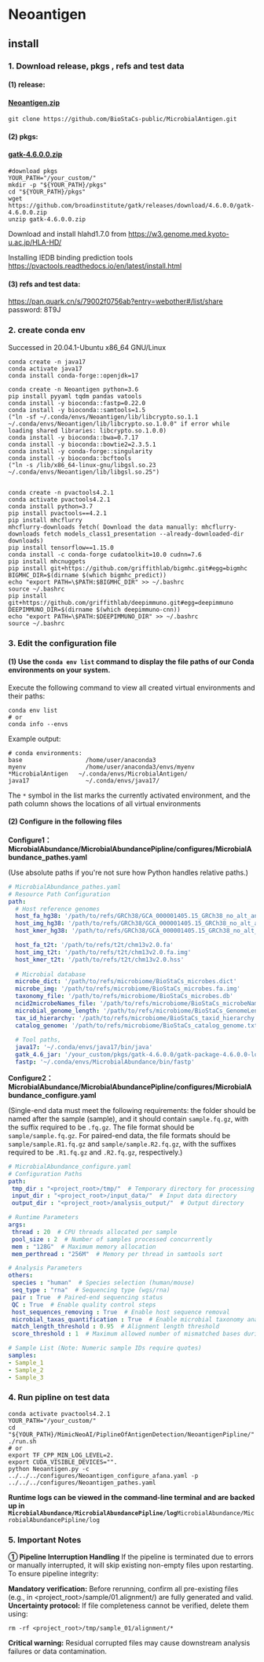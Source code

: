 # Neoantigen
## install 

### **1. Download release**, pkgs , refs and test data

#### (1) release:

####  [Neoantigen.zip]()

```shell
git clone https://github.com/BioStaCs-public/MicrobialAntigen.git
```

#### (2) pkgs:

####   [gatk-4.6.0.0.zip](https://github.com/broadinstitute/gatk/releases/download/4.6.0.0/gatk-4.6.0.0.zip)

```shell
#download pkgs
YOUR_PATH="/your_custom/"
mkdir -p "${YOUR_PATH}/pkgs"
cd "${YOUR_PATH}/pkgs"
wget https://github.com/broadinstitute/gatk/releases/download/4.6.0.0/gatk-4.6.0.0.zip
unzip gatk-4.6.0.0.zip
```
Download and install hlahd1.7.0 from https://w3.genome.med.kyoto-u.ac.jp/HLA-HD/

Installing IEDB binding prediction tools
https://pvactools.readthedocs.io/en/latest/install.html

#### (3) refs and test data: 

https://pan.quark.cn/s/79002f0756ab?entry=webother#/list/share   password: 8T9J

### 2. create conda env

Successed in 20.04.1-Ubuntu x86_64 GNU/Linux
```shell
conda create -n java17
conda activate java17
conda install conda-forge::openjdk=17

conda create -n Neoantigen python=3.6
pip install pyyaml tqdm pandas vatools
conda install -y bioconda::fastp=0.22.0
conda install -y bioconda::samtools=1.5
("ln -sf ~/.conda/envs/Neoantigen/lib/libcrypto.so.1.1 ~/.conda/envs/Neoantigen/lib/libcrypto.so.1.0.0" if error while loading shared libraries: libcrypto.so.1.0.0)
conda install -y bioconda::bwa=0.7.17
conda install -y bioconda::bowtie2=2.3.5.1
conda install -y conda-forge::singularity
conda install -y bioconda::bcftools
("ln -s /lib/x86_64-linux-gnu/libgsl.so.23 ~/.conda/envs/Neoantigen/lib/libgsl.so.25")


conda create -n pvactools4.2.1
conda activate pvactools4.2.1
conda install python=3.7
pip install pvactools==4.2.1
pip install mhcflurry
mhcflurry-downloads fetch( Download the data manually: mhcflurry-downloads fetch models_class1_presentation --already-downloaded-dir downloads)
pip install tensorflow==1.15.0
conda install -c conda-forge cudatoolkit=10.0 cudnn=7.6
pip install mhcnuggets
pip install git+https://github.com/griffithlab/bigmhc.git#egg=bigmhc
BIGMHC_DIR=$(dirname $(which bigmhc_predict))
echo "export PATH=\$PATH:$BIGMHC_DIR" >> ~/.bashrc
source ~/.bashrc
pip install git+https://github.com/griffithlab/deepimmuno.git#egg=deepimmuno
DEEPIMMUNO_DIR=$(dirname $(which deepimmuno-cnn))
echo "export PATH=\$PATH:$DEEPIMMUNO_DIR" >> ~/.bashrc
source ~/.bashrc
```

### 3. ‌**Edit the configuration file**

#### (1)  ‌‌**Use the `conda env list` command**‌ to display the file paths of our Conda environments on your system.

Execute the following command to view all created virtual environments and their paths:

```shell
conda env list
# or
conda info --envs
```

Example output:

```shell
# conda environments:
base                  /home/user/anaconda3
myenv                 /home/user/anaconda3/envs/myenv
*MicrobialAntigen   ~/.conda/envs/MicrobialAntigen/
java17                ~/.conda/envs/java17/
```

The `*` symbol in the list marks the currently activated environment, and the path column shows the locations of all virtual environments‌

#### (2) **Configure in the following files**

**Configure1：MicrobialAbundance/MicrobialAbundancePipline/configures/MicrobialAbundance_pathes.yaml**

(Use absolute paths if you're not sure how Python handles relative paths.)

```yaml
# MicrobialAbundance_pathes.yaml
# Resource Path Configuration
path:
  # Host reference genomes
  host_fa_hg38: '/path/to/refs/GRCh38/GCA_000001405.15_GRCh38_no_alt_analysis_set.fa'
  host_img_hg38: '/path/to/refs/GRCh38/GCA_000001405.15_GRCh38_no_alt_analysis_set.fa.img'
  host_kmer_hg38: '/path/to/refs/GRCh38/GCA_000001405.15_GRCh38_no_alt_analysis_set.hss'

  host_fa_t2t: '/path/to/refs/t2t/chm13v2.0.fa'
  host_img_t2t: '/path/to/refs/t2t/chm13v2.0.fa.img'
  host_kmer_t2t: '/path/to/refs/t2t/chm13v2.0.hss'
  
  # Microbial database
  microbe_dict: '/path/to/refs/microbiome/BioStaCs_microbes.dict'
  microbe_img: '/path/to/refs/microbiome/BioStaCs_microbes.fa.img'
  taxonomy_file: '/path/to/refs/microbiome/BioStaCs_microbes.db'
  ncid2microbeNames_file: '/path/to/refs/microbiome/BioStaCs_microbeNames_sep=tab.csv'
  microbial_genome_length: '/path/to/refs/microbiome/BioStaCs_GenomeLength.csv'
  tax_id_hierarchy: '/path/to/refs/microbiome/BioStaCs_taxid_hierarchy.txt'
  catalog_genome: '/path/to/refs/microbiome/BioStaCs_catalog_genome.txt'
  
  # Tool paths, 
  java17: '~/.conda/envs/java17/bin/java'
  gatk_4.6_jar: '/your_custom/pkgs/gatk-4.6.0.0/gatk-package-4.6.0.0-local.jar'
  fastp: '~/.conda/envs/MicrobialAbundance/bin/fastp'
```

**Configure2：MicrobialAbundance/MicrobialAbundancePipline/configures/MicrobialAbundance_configure.yaml**

(Single-end data must meet the following requirements: the folder should be named after the sample (sample), and it should contain `sample.fq.gz`, with the suffix required to be `.fq.gz`. The file format should be `sample/sample.fq.gz`. For paired-end data, the file formats should be `sample/sample.R1.fq.gz` and `sample/sample.R2.fq.gz`, with the suffixes required to be `.R1.fq.gz` and `.R2.fq.gz`, respectively.)

```yaml
# MicrobialAbundance_configure.yaml
# Configuration Paths
path:
 tmp_dir : "<project_root>/tmp/"  # Temporary directory for processing files
 input_dir : "<project_root>/input_data/"  # Input data directory
 output_dir : "<project_root>/analysis_output/"  # Output directory

# Runtime Parameters
args:
 thread : 20  # CPU threads allocated per sample
 pool_size : 2  # Number of samples processed concurrently
 mem : "128G"  # Maximum memory allocation
 mem_perthread : "256M"  # Memory per thread in samtools sort

# Analysis Parameters
others:
 species : "human"  # Species selection (human/mouse)
 seq_type : "rna"  # Sequencing type (wgs/rna)
 pair : True  # Paired-end sequencing status
 QC : True  # Enable quality control steps
 host_sequences_removing : True  # Enable host sequence removal
 microbial_taxas_quantification : True  # Enable microbial taxonomy analysis
 match_length_threshold : 0.95  # Alignment length threshold
 score_threshold : 1  # Maximum allowed number of mismatched bases during alignment to the reference genome

# Sample List (Note: Numeric sample IDs require quotes)
samples:
- Sample_1
- Sample_2
- Sample_3
```

### **4. Run pipline on test data**

```shell
conda activate pvactools4.2.1 
YOUR_PATH="/your_custom/"
cd "${YOUR_PATH}/MimicNeoAI/PiplineOfAntigenDetection/NeoantigenPipline/"
./run.sh
# or
export TF_CPP_MIN_LOG_LEVEL=2. 
export CUDA_VISIBLE_DEVICES="".
python Neoantigen.py -c ../../../configures/Neoantigen_configure_afana.yaml -p ../../../configures/Neoantigen_pathes.yaml
```

**Runtime logs can be viewed in the command-line terminal and are backed up in `MicrobialAbundance/MicrobialAbundancePipline/log`**`MicrobialAbundance/MicrobialAbundancePipline/log`


### **5. Important Notes**‌
**① Pipeline Interruption Handling**‌
If the pipeline is terminated due to errors or manually interrupted, it will ‌skip existing non-empty files‌ upon restarting. To ensure pipeline integrity:

‌**Mandatory verification‌:**
Before rerunning, confirm all pre-existing files (e.g., in <project_root>/sample/01.alignment/) are fully generated and valid.
**‌Uncertainty protocol‌:**
If file completeness cannot be verified, delete them using:
```shell
rm -rf <project_root>/tmp/sample_01/alignment/*
```
‌**Critical warning‌:**
Residual corrupted files may cause downstream analysis failures or data contamination.
